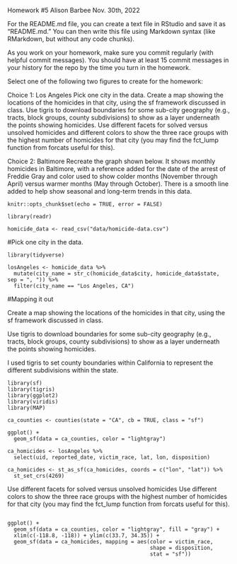 Homework #5
Alison Barbee
Nov. 30th, 2022


For the README.md file, you can create a text file in RStudio and save it as “README.md.” You can then write this file using Markdown syntax (like RMarkdown, but without any code chunks).

As you work on your homework, make sure you commit regularly (with helpful commit messages). You should have at least 15 commit messages in your history for the repo by the time you turn in the homework.


Select one of the following two figures to create for the homework:

Choice 1: Los Angeles
Pick one city in the data. Create a map showing the locations of the homicides in that city, using the sf framework discussed in class. 
Use tigris to download boundaries for some sub-city geography (e.g., tracts, block groups, county subdivisions) to show as a layer underneath the points showing homicides. 
Use different facets for solved versus unsolved homicides and different colors to show the three race groups with the highest number of homicides for that city (you may find the fct_lump function from forcats useful for this).

Choice 2: Baltimore
Recreate the graph shown below. 
It shows monthly homicides in Baltimore, with a reference added for the date of the arrest of Freddie Gray and color used to show colder months (November through April) versus warmer months (May through October). There is a smooth line added to help show seasonal and long-term trends in this data.

```{r setup, include=FALSE}
knitr::opts_chunk$set(echo = TRUE, error = FALSE)
```


```{r data}
library(readr)

homicide_data <- read_csv("data/homicide-data.csv")
```

#Pick one city in the data. 

```{r Los Angeles}
library(tidyverse)

losAngeles <- homicide_data %>%
  mutate(city_name = str_c(homicide_data$city, homicide_data$state, sep = ", ")) %>%
  filter(city_name == "Los Angeles, CA")
```

#Mapping it out

Create a map showing the locations of the homicides in that city, using the sf framework discussed in class.
 
Use tigris to download boundaries for some sub-city geography (e.g., tracts, block groups, county subdivisions) to show as a layer underneath the points showing homicides. 


I used tigris to set county boundaries within California to represent the different subdivisions within the state. 

```{r Map, tigris_use_cache = TRUE}
library(sf)
library(tigris)
library(ggplot2)
library(viridis)
library(MAP)

ca_counties <- counties(state = "CA", cb = TRUE, class = "sf")

ggplot() + 
  geom_sf(data = ca_counties, color = "lightgray")

```


```{r}
ca_homicides <- losAngeles %>% 
  select(uid, reported_date, victim_race, lat, lon, disposition)

ca_homicides <- st_as_sf(ca_homicides, coords = c("lon", "lat")) %>%
  st_set_crs(4269)

```

Use different facets for solved versus unsolved homicides 
Use different colors to show the three race groups with the highest number of homicides for that city 
(you may find the fct_lump function from forcats useful for this).

```{r}

ggplot() +
  geom_sf(data = ca_counties, color = "lightgray", fill = "gray") +
  xlim(c(-118.8, -118)) + ylim(c(33.7, 34.35)) +
  geom_sf(data = ca_homicides, mapping = aes(color = victim_race,
                                             shape = disposition,
                                             stat = "sf"))
     
```

```{r}

```